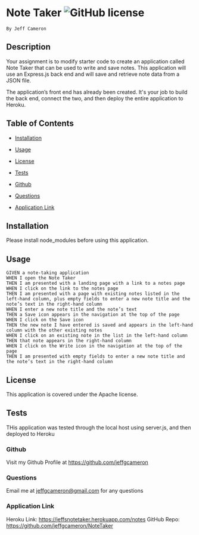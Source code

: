 # Note Taker ![GitHub license](https://img.shields.io/badge/license-Apache-blue.svg)
    By Jeff Cameron

## Description
Your assignment is to modify starter code to create an application called Note Taker that can be used to write and save notes. This application will use an Express.js back end and will save and retrieve note data from a JSON file.

The application’s front end has already been created. It's your job to build the back end, connect the two, and then deploy the entire application to Heroku.

## Table of Contents

* [Installation](#installation)


* [Usage](#usage)


* [License](#license)


* [Tests](#test)


* [Github](#github)


* [Questions](#questions)


* [Application Link](#application-link)


## Installation
Please install node_modules before using this application.

## Usage
```
GIVEN a note-taking application
WHEN I open the Note Taker
THEN I am presented with a landing page with a link to a notes page
WHEN I click on the link to the notes page
THEN I am presented with a page with existing notes listed in the left-hand column, plus empty fields to enter a new note title and the note’s text in the right-hand column
WHEN I enter a new note title and the note’s text
THEN a Save icon appears in the navigation at the top of the page
WHEN I click on the Save icon
THEN the new note I have entered is saved and appears in the left-hand column with the other existing notes
WHEN I click on an existing note in the list in the left-hand column
THEN that note appears in the right-hand column
WHEN I click on the Write icon in the navigation at the top of the page
THEN I am presented with empty fields to enter a new note title and the note’s text in the right-hand column
```

## License
This application is covered under the Apache license.

## Tests
THis application was tested through the local host using server.js, and then deployed to Heroku

### Github
Visit my Github Profile at https://github.com/jeffgcameron

### Questions 
Email me at jeffgcameron@gmail.com for any questions

### Application Link
Heroku Link: https://jeffsnotetaker.herokuapp.com/notes
GitHub Repo: https://github.com/jeffgcameron/NoteTaker